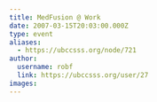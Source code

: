 ```yaml
---
title: MedFusion @ Work 
date: 2007-03-15T20:03:00.000Z
type: event
aliases:
  - https://ubccsss.org/node/721
author:
  username: robf
  link: https://ubccsss.org/user/27
images:
---
```


